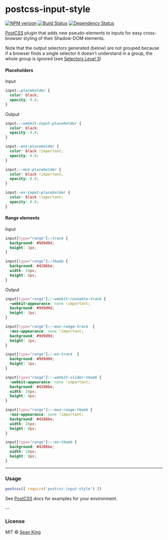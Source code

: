 # postcss-input-style
[![NPM version][npm-image]][npm-url] [![Build Status][travis-image]][travis-url] [![Dependency Status][daviddm-image]][daviddm-url]

[PostCSS] plugin that adds new pseudo-elements to inputs for easy cross-browser styling of their Shadow-DOM elements.

Note that the output selectors generated (below) are not grouped because if a browser finds a single selector it doesn't understand in a group, the whole group is ignored (see [Selectors Level 3][selectors])

#### Placeholders
Input
```css
input::placeholder {
  color: black;
  opacity: 0.8;
}
```
Output
```css
input::-webkit-input-placeholder {
  color: black;
  opacity: 0.8;
}

input:-moz-placeholder {
  color: black !important;
  opacity: 0.8;
}

input::-moz-placeholder {
  color: black !important;
  opacity: 0.8;
}

input:-ms-input-placeholder {
  color: black !important;
  opacity: 0.8;
}
```

#### Range elements
Input
```css
input[type="range"]::track {
  background: #9d9d9d;
  height: 3px;
}

input[type="range"]::thumb {
  background: #4286be;
  width: 16px;
  height: 8px;
}
```
Output
```css
input[type="range"]::-webkit-runnable-track {
  -webkit-appearance: none !important;
  background: #9d9d9d;
  height: 3px;
}

input[type="range"]::-moz-range-track  {
  -moz-appearance: none !important;
  background: #9d9d9d;
  height: 3px;
}

input[type="range"]::-ms-track  {
  background: #9d9d9d;
  height: 3px;
}

input[type="range"]::-webkit-slider-thumb {
  -webkit-appearance: none !important;
  background: #4286be;
  width: 16px;
  height: 8px;
}

input[type="range"]::-moz-range-thumb {
  -moz-appearance: none !important;
  background: #4286be;
  width: 16px;
  height: 8px;
}

input[type="range"]::-ms-thumb {
  background: #4286be;
  width: 16px;
  height: 8px;
}
```

---

### Usage

```js
postcss([ require('postcss-input-style') ])
```

See [PostCSS] docs for examples for your environment.

--

### License

MIT © [Sean King](https://twitter.com/seaneking)

[npm-image]: https://badge.fury.io/js/postcss-input-style.svg
[npm-url]: https://npmjs.org/package/postcss-input-style
[travis-image]: https://travis-ci.org/seaneking/postcss-input-style.svg?branch=master
[travis-url]: https://travis-ci.org/seaneking/postcss-input-style
[daviddm-image]: https://david-dm.org/seaneking/postcss-input-style.svg?theme=shields.io
[daviddm-url]: https://david-dm.org/seaneking/postcss-input-style
[PostCSS]: https://github.com/postcss/postcss
[selectors]: http://www.w3.org/TR/selectors/#Conformance
